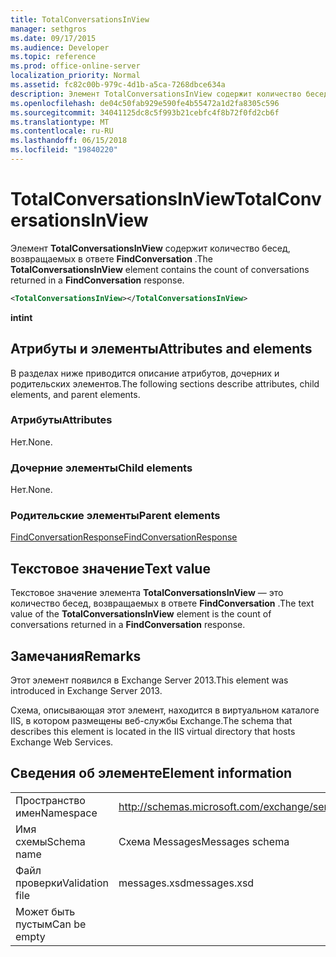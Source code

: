 ```yaml
---
title: TotalConversationsInView
manager: sethgros
ms.date: 09/17/2015
ms.audience: Developer
ms.topic: reference
ms.prod: office-online-server
localization_priority: Normal
ms.assetid: fc82c00b-979c-4d1b-a5ca-7268dbce634a
description: Элемент TotalConversationsInView содержит количество бесед, возвращаемых в ответе FindConversation.
ms.openlocfilehash: de04c50fab929e590fe4b55472a1d2fa8305c596
ms.sourcegitcommit: 34041125dc8c5f993b21cebfc4f8b72f0fd2cb6f
ms.translationtype: MT
ms.contentlocale: ru-RU
ms.lasthandoff: 06/15/2018
ms.locfileid: "19840220"
---
```

# <a name="totalconversationsinview"></a><span data-ttu-id="868b3-103">TotalConversationsInView</span><span class="sxs-lookup"><span data-stu-id="868b3-103">TotalConversationsInView</span></span>

<span data-ttu-id="868b3-104">Элемент **TotalConversationsInView** содержит количество бесед, возвращаемых в ответе **FindConversation** .</span><span class="sxs-lookup"><span data-stu-id="868b3-104">The **TotalConversationsInView** element contains the count of conversations returned in a **FindConversation** response.</span></span> 
  
```XML
<TotalConversationsInView></TotalConversationsInView>
```

 <span data-ttu-id="868b3-105">**int**</span><span class="sxs-lookup"><span data-stu-id="868b3-105">**int**</span></span>
## <a name="attributes-and-elements"></a><span data-ttu-id="868b3-106">Атрибуты и элементы</span><span class="sxs-lookup"><span data-stu-id="868b3-106">Attributes and elements</span></span>

<span data-ttu-id="868b3-107">В разделах ниже приводится описание атрибутов, дочерних и родительских элементов.</span><span class="sxs-lookup"><span data-stu-id="868b3-107">The following sections describe attributes, child elements, and parent elements.</span></span>
  
### <a name="attributes"></a><span data-ttu-id="868b3-108">Атрибуты</span><span class="sxs-lookup"><span data-stu-id="868b3-108">Attributes</span></span>

<span data-ttu-id="868b3-109">Нет.</span><span class="sxs-lookup"><span data-stu-id="868b3-109">None.</span></span>
  
### <a name="child-elements"></a><span data-ttu-id="868b3-110">Дочерние элементы</span><span class="sxs-lookup"><span data-stu-id="868b3-110">Child elements</span></span>

<span data-ttu-id="868b3-111">Нет.</span><span class="sxs-lookup"><span data-stu-id="868b3-111">None.</span></span>
  
### <a name="parent-elements"></a><span data-ttu-id="868b3-112">Родительские элементы</span><span class="sxs-lookup"><span data-stu-id="868b3-112">Parent elements</span></span>

[<span data-ttu-id="868b3-113">FindConversationResponse</span><span class="sxs-lookup"><span data-stu-id="868b3-113">FindConversationResponse</span></span>](findconversationresponse.md)
  
## <a name="text-value"></a><span data-ttu-id="868b3-114">Текстовое значение</span><span class="sxs-lookup"><span data-stu-id="868b3-114">Text value</span></span>

<span data-ttu-id="868b3-115">Текстовое значение элемента **TotalConversationsInView** — это количество бесед, возвращаемых в ответе **FindConversation** .</span><span class="sxs-lookup"><span data-stu-id="868b3-115">The text value of the **TotalConversationsInView** element is the count of conversations returned in a **FindConversation** response.</span></span> 
  
## <a name="remarks"></a><span data-ttu-id="868b3-116">Замечания</span><span class="sxs-lookup"><span data-stu-id="868b3-116">Remarks</span></span>

<span data-ttu-id="868b3-117">Этот элемент появился в Exchange Server 2013.</span><span class="sxs-lookup"><span data-stu-id="868b3-117">This element was introduced in Exchange Server 2013.</span></span>
  
<span data-ttu-id="868b3-118">Схема, описывающая этот элемент, находится в виртуальном каталоге IIS, в котором размещены веб-службы Exchange.</span><span class="sxs-lookup"><span data-stu-id="868b3-118">The schema that describes this element is located in the IIS virtual directory that hosts Exchange Web Services.</span></span>
  
## <a name="element-information"></a><span data-ttu-id="868b3-119">Сведения об элементе</span><span class="sxs-lookup"><span data-stu-id="868b3-119">Element information</span></span>

|||
|:-----|:-----|
|<span data-ttu-id="868b3-120">Пространство имен</span><span class="sxs-lookup"><span data-stu-id="868b3-120">Namespace</span></span>  <br/> |http://schemas.microsoft.com/exchange/services/2006/messages  <br/> |
|<span data-ttu-id="868b3-121">Имя схемы</span><span class="sxs-lookup"><span data-stu-id="868b3-121">Schema name</span></span>  <br/> |<span data-ttu-id="868b3-122">Схема Messages</span><span class="sxs-lookup"><span data-stu-id="868b3-122">Messages schema</span></span>  <br/> |
|<span data-ttu-id="868b3-123">Файл проверки</span><span class="sxs-lookup"><span data-stu-id="868b3-123">Validation file</span></span>  <br/> |<span data-ttu-id="868b3-124">messages.xsd</span><span class="sxs-lookup"><span data-stu-id="868b3-124">messages.xsd</span></span>  <br/> |
|<span data-ttu-id="868b3-125">Может быть пустым</span><span class="sxs-lookup"><span data-stu-id="868b3-125">Can be empty</span></span>  <br/> ||
   


